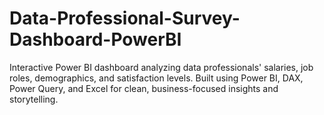 # Data-Professional-Survey-Dashboard-PowerBI
Interactive Power BI dashboard analyzing data professionals' salaries, job roles, demographics, and satisfaction levels. Built using Power BI, DAX, Power Query, and Excel for clean, business-focused insights and storytelling.
